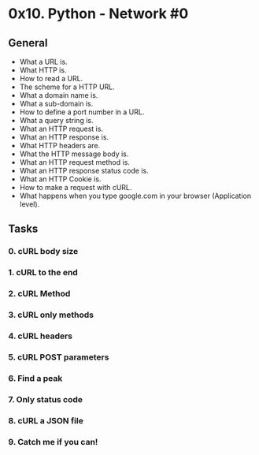 # 0x10. Python - Network #0

## General
- What a URL is.
- What HTTP is.
- How to read a URL.
- The scheme for a HTTP URL.
- What a domain name is.
- What a sub-domain is.
- How to define a port number in a URL.
- What a query string is.
- What an HTTP request is.
- What an HTTP response is.
- What HTTP headers are.
- What the HTTP message body is.
- What an HTTP request method is.
- What an HTTP response status code is.
- What an HTTP Cookie is.
- How to make a request with cURL.
- What happens when you type google.com in your browser (Application level).

## Tasks

### 0. cURL body size
### 1. cURL to the end
### 2. cURL Method
### 3. cURL only methods
### 4. cURL headers
### 5. cURL POST parameters
### 6. Find a peak
### 7. Only status code
### 8. cURL a JSON file
### 9. Catch me if you can!


